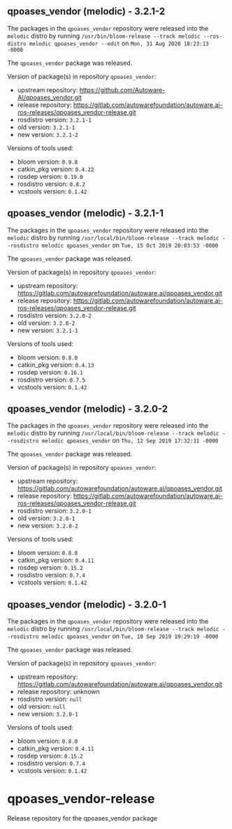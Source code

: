 ## qpoases_vendor (melodic) - 3.2.1-2

The packages in the `qpoases_vendor` repository were released into the `melodic` distro by running `/usr/bin/bloom-release --track melodic --ros-distro melodic qpoases_vendor --edit` on `Mon, 31 Aug 2020 18:23:13 -0000`

The `qpoases_vendor` package was released.

Version of package(s) in repository `qpoases_vendor`:

- upstream repository: https://github.com/Autoware-AI/qpoases_vendor.git
- release repository: https://gitlab.com/autowarefoundation/autoware.ai-ros-releases/qpoases_vendor-release.git
- rosdistro version: `3.2.1-1`
- old version: `3.2.1-1`
- new version: `3.2.1-2`

Versions of tools used:

- bloom version: `0.9.8`
- catkin_pkg version: `0.4.22`
- rosdep version: `0.19.0`
- rosdistro version: `0.8.2`
- vcstools version: `0.1.42`


## qpoases_vendor (melodic) - 3.2.1-1

The packages in the `qpoases_vendor` repository were released into the `melodic` distro by running `/usr/local/bin/bloom-release --track melodic --rosdistro melodic qpoases_vendor` on `Tue, 15 Oct 2019 20:03:53 -0000`

The `qpoases_vendor` package was released.

Version of package(s) in repository `qpoases_vendor`:

- upstream repository: https://gitlab.com/autowarefoundation/autoware.ai/qpoases_vendor.git
- release repository: https://gitlab.com/autowarefoundation/autoware.ai-ros-releases/qpoases_vendor-release.git
- rosdistro version: `3.2.0-2`
- old version: `3.2.0-2`
- new version: `3.2.1-1`

Versions of tools used:

- bloom version: `0.8.0`
- catkin_pkg version: `0.4.13`
- rosdep version: `0.16.1`
- rosdistro version: `0.7.5`
- vcstools version: `0.1.42`


## qpoases_vendor (melodic) - 3.2.0-2

The packages in the `qpoases_vendor` repository were released into the `melodic` distro by running `/usr/local/bin/bloom-release --track melodic --rosdistro melodic qpoases_vendor` on `Thu, 12 Sep 2019 17:32:31 -0000`

The `qpoases_vendor` package was released.

Version of package(s) in repository `qpoases_vendor`:

- upstream repository: https://gitlab.com/autowarefoundation/autoware.ai/qpoases_vendor.git
- release repository: https://gitlab.com/autowarefoundation/autoware.ai-ros-releases/qpoases_vendor-release.git
- rosdistro version: `3.2.0-1`
- old version: `3.2.0-1`
- new version: `3.2.0-2`

Versions of tools used:

- bloom version: `0.8.0`
- catkin_pkg version: `0.4.11`
- rosdep version: `0.15.2`
- rosdistro version: `0.7.4`
- vcstools version: `0.1.42`


## qpoases_vendor (melodic) - 3.2.0-1

The packages in the `qpoases_vendor` repository were released into the `melodic` distro by running `/usr/local/bin/bloom-release --track melodic --rosdistro melodic qpoases_vendor` on `Tue, 10 Sep 2019 19:29:19 -0000`

The `qpoases_vendor` package was released.

Version of package(s) in repository `qpoases_vendor`:

- upstream repository: https://gitlab.com/autowarefoundation/autoware.ai/qpoases_vendor.git
- release repository: unknown
- rosdistro version: `null`
- old version: `null`
- new version: `3.2.0-1`

Versions of tools used:

- bloom version: `0.8.0`
- catkin_pkg version: `0.4.11`
- rosdep version: `0.15.2`
- rosdistro version: `0.7.4`
- vcstools version: `0.1.42`


# qpoases_vendor-release

Release repository for the qpoases_vendor package
